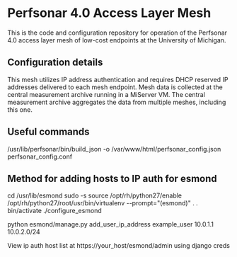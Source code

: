 # Perfsonar 4.0 Access Layer Mesh
This is the code and configuration repository for operation of the Perfsonar 4.0 access layer mesh of low-cost endpoints at the University of Michigan.
## Configuration details
This mesh utilizes IP address authentication and requires DHCP reserved IP addresses delivered to each mesh endpoint. Mesh data is collected at the central measurement archive running in a MiServer VM. The central measurement archive aggregates the data from multiple meshes, including this one.
## Useful commands
/usr/lib/perfsonar/bin/build_json -o /var/www/html/perfsonar_config.json perfsonar_config.conf
## Method for adding hosts to IP auth for esmond
cd /usr/lib/esmond sudo -s source /opt/rh/python27/enable /opt/rh/python27/root/usr/bin/virtualenv --prompt="(esmond)" . . bin/activate ./configure_esmond

python esmond/manage.py add_user_ip_address example_user 10.0.1.1 10.0.2.0/24

View ip auth host list at https://your_host/esmond/admin using django creds
